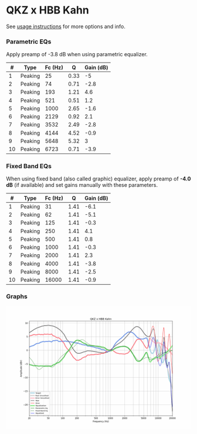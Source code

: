 # QKZ x HBB Kahn
See [usage instructions](https://github.com/jaakkopasanen/AutoEq#usage) for more options and info.

### Parametric EQs
Apply preamp of -3.8 dB when using parametric equalizer.

|   # | Type    |   Fc (Hz) |    Q |   Gain (dB) |
|-----|---------|-----------|------|-------------|
|   1 | Peaking |        25 | 0.33 |        -5   |
|   2 | Peaking |        74 | 0.71 |        -2.8 |
|   3 | Peaking |       193 | 1.21 |         4.6 |
|   4 | Peaking |       521 | 0.51 |         1.2 |
|   5 | Peaking |      1000 | 2.65 |        -1.6 |
|   6 | Peaking |      2129 | 0.92 |         2.1 |
|   7 | Peaking |      3532 | 2.49 |        -2.8 |
|   8 | Peaking |      4144 | 4.52 |        -0.9 |
|   9 | Peaking |      5648 | 5.32 |         3   |
|  10 | Peaking |      6723 | 0.71 |        -3.9 |

### Fixed Band EQs
When using fixed band (also called graphic) equalizer, apply preamp of **-4.0 dB** (if available) and set gains manually with these parameters.

|   # | Type    |   Fc (Hz) |    Q |   Gain (dB) |
|-----|---------|-----------|------|-------------|
|   1 | Peaking |        31 | 1.41 |        -6.1 |
|   2 | Peaking |        62 | 1.41 |        -5.1 |
|   3 | Peaking |       125 | 1.41 |        -0.3 |
|   4 | Peaking |       250 | 1.41 |         4.1 |
|   5 | Peaking |       500 | 1.41 |         0.8 |
|   6 | Peaking |      1000 | 1.41 |        -0.3 |
|   7 | Peaking |      2000 | 1.41 |         2.3 |
|   8 | Peaking |      4000 | 1.41 |        -3.8 |
|   9 | Peaking |      8000 | 1.41 |        -2.5 |
|  10 | Peaking |     16000 | 1.41 |        -0.9 |

### Graphs
![](./QKZ%20x%20HBB%20Kahn.png)
